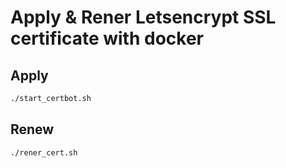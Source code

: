# Apply & Rener Letsencrypt SSL certificate with docker


## Apply

```bash
./start_certbot.sh
```

## Renew

```bash
./rener_cert.sh
```
